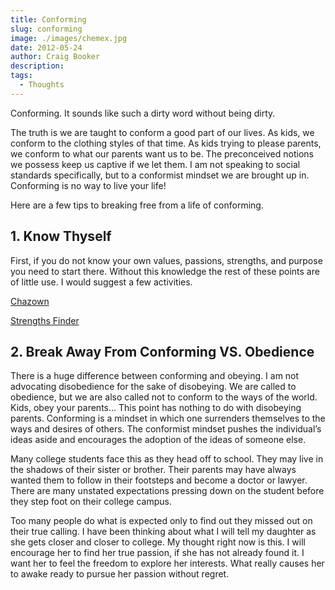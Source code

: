 ```yaml
---
title: Conforming
slug: conforming
image: ./images/chemex.jpg
date: 2012-05-24
author: Craig Booker
description:
tags:
  - Thoughts
---
```


Conforming. It sounds like such a dirty word without being dirty.

The truth is we are taught to conform a good part of our lives. As kids, we conform to the clothing styles of that time. As kids trying to please parents, we conform to what our parents want us to be. The preconceived notions we possess keep us captive if we let them. I am not speaking to social standards specifically, but to a conformist mindset we are brought up in. Conforming is no way to live your life!

Here are a few tips to breaking free from a life of conforming.

## 1. Know Thyself

First, if you do not know your own values, passions, strengths, and purpose you need to start there. Without this knowledge the rest of these points are of little use. I would suggest a few activities.

[Chazown](http://www.chazown.com)

[Strengths Finder](http://www.strengthsfinder.com)

## 2. Break Away From Conforming VS. Obedience

There is a huge difference between conforming and obeying. I am not advocating disobedience for the sake of disobeying. We are called to obedience, but we are also called not to conform to the ways of the world. Kids, obey your parents… This point has nothing to do with disobeying parents. Conforming is a mindset in which one surrenders themselves to the ways and desires of others. The conformist mindset pushes the individual’s ideas aside and encourages the adoption of the ideas of someone else.

Many college students face this as they head off to school. They may live in the shadows of their sister or brother. Their parents may have always wanted them to follow in their footsteps and become a doctor or lawyer. There are many unstated expectations pressing down on the student before they step foot on their college campus.

Too many people do what is expected only to find out they missed out on their true calling. I have been thinking about what I will tell my daughter as she gets closer and closer to college. My thought right now is this. I will encourage her to find her true passion, if she has not already found it. I want her to feel the freedom to explore her interests. What really causes her to awake ready to pursue her passion without regret.
